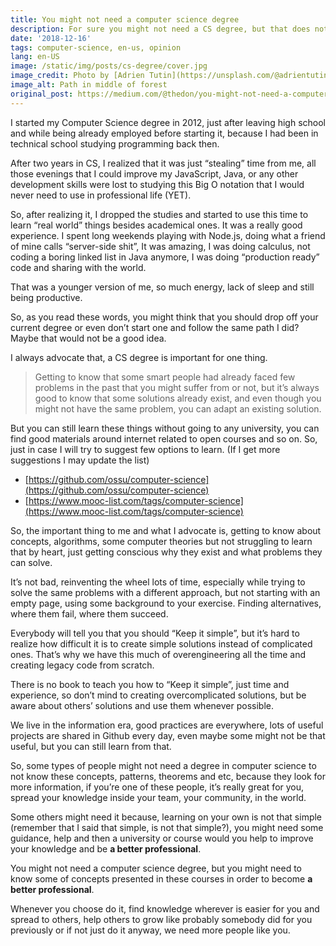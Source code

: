 ```yaml
---
title: You might not need a computer science degree
description: For sure you might not need a CS degree, but that does not mean that you shouldn't learn it somehow.
date: '2018-12-16'
tags: computer-science, en-us, opinion
lang: en-US
image: /static/img/posts/cs-degree/cover.jpg
image_credit: Photo by [Adrien Tutin](https://unsplash.com/@adrientutinphoto?utm_source=thedon.com.br&utm_medium=referral) on [Unsplash](https://unsplash.com/?utm_source=thedon.com.br&utm_medium=referral)
image_alt: Path in middle of forest
original_post: https://medium.com/@thedon/you-might-not-need-a-computer-science-degree-36412005bf9c
---
```


I started my Computer Science degree in 2012, just after leaving high school and while being already employed before starting it, because I had been in technical school studying programming back then.

After two years in CS, I realized that it was just “stealing” time from me, all those evenings that I could improve my JavaScript, Java, or any other development skills were lost to studying this Big O notation that I would never need to use in professional life (YET).

So, after realizing it, I dropped the studies and started to use this time to learn “real world” things besides academical ones. It was a really good experience. I spent long weekends playing with Node.js, doing what a friend of mine calls “server-side shit”, It was amazing, I was doing calculus, not coding a boring linked list in Java anymore, I was doing “production ready” code and sharing with the world.

That was a younger version of me, so much energy, lack of sleep and still being productive.

So, as you read these words, you might think that you should drop off your current degree or even don’t start one and follow the same path I did? Maybe that would not be a good idea.

I always advocate that, a CS degree is important for one thing.

> Getting to know that some smart people had already faced few problems in the past that you might suffer from or not, but it’s always good to know that some solutions already exist, and even though you might not have the same problem, you can adapt an existing solution.

But you can still learn these things without going to any university, you can find good materials around internet related to open courses and so on. So, just in case I will try to suggest few options to learn. (If I get more suggestions I may update the list)

- [https://github.com/ossu/computer-science](https://github.com/ossu/computer-science)
- [https://www.mooc-list.com/tags/computer-science](https://www.mooc-list.com/tags/computer-science)

So, the important thing to me and what I advocate is, getting to know about concepts, algorithms, some computer theories but not struggling to learn that by heart, just getting conscious why they exist and what problems they can solve.

It’s not bad, reinventing the wheel lots of time, especially while trying to solve the same problems with a different approach, but not starting with an empty page, using some background to your exercise. Finding alternatives, where them fail, where them succeed.

Everybody will tell you that you should “Keep it simple”, but it’s hard to realize how difficult it is to create simple solutions instead of complicated ones. That’s why we have this much of overengineering all the time and creating legacy code from scratch.

There is no book to teach you how to “Keep it simple”, just time and experience, so don’t mind to creating overcomplicated solutions, but be aware about others’ solutions and use them whenever possible.

We live in the information era, good practices are everywhere, lots of useful projects are shared in Github every day, even maybe some might not be that useful, but you can still learn from that.

So, some types of people might not need a degree in computer science to not know these concepts, patterns, theorems and etc, because they look for more information, if you’re one of these people, it’s really great for you, spread your knowledge inside your team, your community, in the world.

Some others might need it because, learning on your own is not that simple (remember that I said that simple, is not that simple?), you might need some guidance, help and then a university or course would you help to improve your knowledge and be **a better professional**.

You might not need a computer science degree, but you might need to know some of concepts presented in these courses in order to become **a better professional**.

Whenever you choose do it, find knowledge wherever is easier for you and spread to others, help others to grow like probably somebody did for you previously or if not just do it anyway, we need more people like you.
